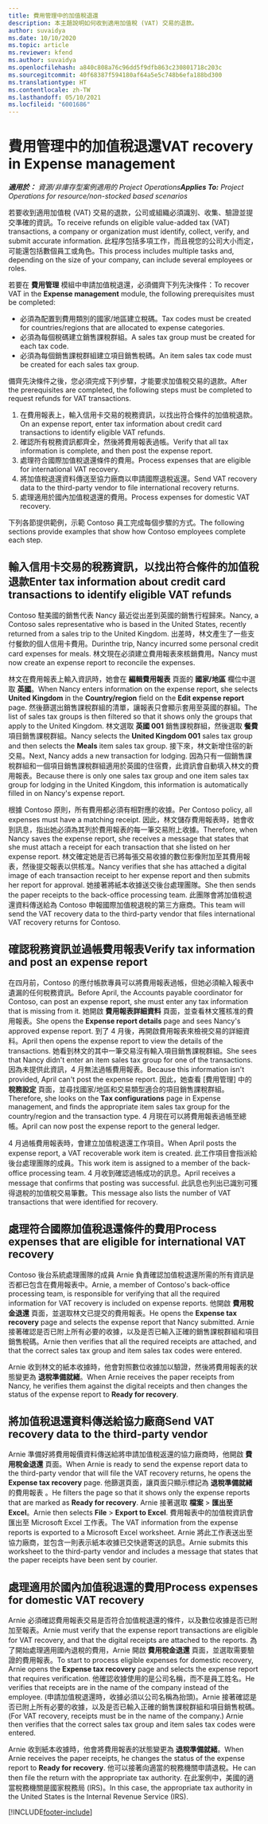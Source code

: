 ```yaml
---
title: 費用管理中的加值稅退還
description: 本主題說明如何收到適用加值稅 (VAT) 交易的退款。
author: suvaidya
ms.date: 10/10/2020
ms.topic: article
ms.reviewer: kfend
ms.author: suvaidya
ms.openlocfilehash: a840c808a76c96dd5f9dfb863c230801718c203c
ms.sourcegitcommit: 40f68387f594180af64a5e5c748b6efa188bd300
ms.translationtype: HT
ms.contentlocale: zh-TW
ms.lasthandoff: 05/10/2021
ms.locfileid: "6001686"
---
```

# <a name="vat-recovery-in-expense-management"></a><span data-ttu-id="9addb-103">費用管理中的加值稅退還</span><span class="sxs-lookup"><span data-stu-id="9addb-103">VAT recovery in Expense management</span></span>

<span data-ttu-id="9addb-104">_**適用於：** 資源/非庫存型案例適用的 Project Operations_</span><span class="sxs-lookup"><span data-stu-id="9addb-104">_**Applies To:** Project Operations for resource/non-stocked based scenarios_</span></span>

<span data-ttu-id="9addb-105">若要收到適用加值稅 (VAT) 交易的退款，公司或組織必須識別、收集、驗證並提交準確的資訊。</span><span class="sxs-lookup"><span data-stu-id="9addb-105">To receive refunds on eligible value-added tax (VAT) transactions, a company or organization must identify, collect, verify, and submit accurate information.</span></span> <span data-ttu-id="9addb-106">此程序包括多項工作，而且視您的公司大小而定，可能還包括數個員工或角色。</span><span class="sxs-lookup"><span data-stu-id="9addb-106">This process includes multiple tasks and, depending on the size of your company, can include several employees or roles.</span></span>

<span data-ttu-id="9addb-107">若要在 **費用管理** 模組中申請加值稅退還，必須備齊下列先決條件：</span><span class="sxs-lookup"><span data-stu-id="9addb-107">To recover VAT in the **Expense management** module, the following prerequisites must be completed:</span></span>

- <span data-ttu-id="9addb-108">必須為配置到費用類別的國家/地區建立稅碼。</span><span class="sxs-lookup"><span data-stu-id="9addb-108">Tax codes must be created for countries/regions that are allocated to expense categories.</span></span>
- <span data-ttu-id="9addb-109">必須為每個稅碼建立銷售課稅群組。</span><span class="sxs-lookup"><span data-stu-id="9addb-109">A sales tax group must be created for each tax code.</span></span>
- <span data-ttu-id="9addb-110">必須為每個銷售課稅群組建立項目銷售稅碼。</span><span class="sxs-lookup"><span data-stu-id="9addb-110">An item sales tax code must be created for each sales tax group.</span></span>

<span data-ttu-id="9addb-111">備齊先決條件之後，您必須完成下列步驟，才能要求加值稅交易的退款。</span><span class="sxs-lookup"><span data-stu-id="9addb-111">After the prerequisites are completed, the following steps must be completed to request refunds for VAT transactions.</span></span>

1. <span data-ttu-id="9addb-112">在費用報表上，輸入信用卡交易的稅務資訊，以找出符合條件的加值稅退款。</span><span class="sxs-lookup"><span data-stu-id="9addb-112">On an expense report, enter tax information about credit card transactions to identify eligible VAT refunds.</span></span>
2. <span data-ttu-id="9addb-113">確認所有稅務資訊都齊全，然後將費用報表過帳。</span><span class="sxs-lookup"><span data-stu-id="9addb-113">Verify that all tax information is complete, and then post the expense report.</span></span>
3. <span data-ttu-id="9addb-114">處理符合國際加值稅退還條件的費用。</span><span class="sxs-lookup"><span data-stu-id="9addb-114">Process expenses that are eligible for international VAT recovery.</span></span>
4. <span data-ttu-id="9addb-115">將加值稅退還資料傳送至協力廠商以申請國際退稅返還。</span><span class="sxs-lookup"><span data-stu-id="9addb-115">Send VAT recovery data to the third-party vendor to file international recovery returns.</span></span>
5. <span data-ttu-id="9addb-116">處理適用於國內加值稅退還的費用。</span><span class="sxs-lookup"><span data-stu-id="9addb-116">Process expenses for domestic VAT recovery.</span></span>

<span data-ttu-id="9addb-117">下列各節提供範例，示範 Contoso 員工完成每個步驟的方式。</span><span class="sxs-lookup"><span data-stu-id="9addb-117">The following sections provide examples that show how Contoso employees complete each step.</span></span>

## <a name="enter-tax-information-about-credit-card-transactions-to-identify-eligible-vat-refunds"></a><span data-ttu-id="9addb-118">輸入信用卡交易的稅務資訊，以找出符合條件的加值稅退款</span><span class="sxs-lookup"><span data-stu-id="9addb-118">Enter tax information about credit card transactions to identify eligible VAT refunds</span></span>

<span data-ttu-id="9addb-119">Contoso 駐美國的銷售代表 Nancy 最近從出差到英國的銷售行程歸來。</span><span class="sxs-lookup"><span data-stu-id="9addb-119">Nancy, a Contoso sales representative who is based in the United States, recently returned from a sales trip to the United Kingdom.</span></span> <span data-ttu-id="9addb-120">出差時，林文產生了一些支付餐飲的個人信用卡費用。</span><span class="sxs-lookup"><span data-stu-id="9addb-120">Durinthe trip, Nancy incurred some personal credit card expenses for meals.</span></span> <span data-ttu-id="9addb-121">林文現在必須建立費用報表來核銷費用。</span><span class="sxs-lookup"><span data-stu-id="9addb-121">Nancy must now create an expense report to reconcile the expenses.</span></span>

<span data-ttu-id="9addb-122">林文在費用報表上輸入資訊時，她會在 **編輯費用報表** 頁面的 **國家/地區** 欄位中選取 **英國**。</span><span class="sxs-lookup"><span data-stu-id="9addb-122">When Nancy enters information on the expense report, she selects **United Kingdom** in the **Country/region** field on the **Edit expense report** page.</span></span> <span data-ttu-id="9addb-123">然後篩選出銷售課稅群組的清單，讓報表只會顯示套用至英國的群組。</span><span class="sxs-lookup"><span data-stu-id="9addb-123">The list of sales tax groups is then filtered so that it shows only the groups that apply to the United Kingdom.</span></span> <span data-ttu-id="9addb-124">林文選取 **英國 001** 銷售課稅群組，然後選取 **餐費** 項目銷售課稅群組。</span><span class="sxs-lookup"><span data-stu-id="9addb-124">Nancy selects the **United Kingdom 001** sales tax group and then selects the **Meals** item sales tax group.</span></span> <span data-ttu-id="9addb-125">接下來，林文新增住宿的新交易。</span><span class="sxs-lookup"><span data-stu-id="9addb-125">Next, Nancy adds a new transaction for lodging.</span></span> <span data-ttu-id="9addb-126">因為只有一個銷售課稅群組和一個項目銷售課稅群組適用於英國的住宿費，此資訊會自動填入林文的費用報表。</span><span class="sxs-lookup"><span data-stu-id="9addb-126">Because there is only one sales tax group and one item sales tax group for lodging in the United Kingdom, this information is automatically filled in on Nancy's expense report.</span></span>

<span data-ttu-id="9addb-127">根據 Contoso 原則，所有費用都必須有相對應的收據。</span><span class="sxs-lookup"><span data-stu-id="9addb-127">Per Contoso policy, all expenses must have a matching receipt.</span></span> <span data-ttu-id="9addb-128">因此，林文儲存費用報表時，她會收到訊息，指出她必須為其列於費用報表的每一筆交易附上收據。</span><span class="sxs-lookup"><span data-stu-id="9addb-128">Therefore, when Nancy saves the expense report, she receives a message that states that she must attach a receipt for each transaction that she listed on her expense report.</span></span> <span data-ttu-id="9addb-129">林文確定她是否已將每張交易收據的數位影像附加至其費用報表，然後提交報表以供核准。</span><span class="sxs-lookup"><span data-stu-id="9addb-129">Nancy verifies that she has attached a digital image of each transaction receipt to her expense report and then submits her report for approval.</span></span> <span data-ttu-id="9addb-130">她接著將紙本收據送交後台處理團隊。</span><span class="sxs-lookup"><span data-stu-id="9addb-130">She then sends the paper receipts to the back-office processing team.</span></span> <span data-ttu-id="9addb-131">此團隊會將加值稅退還資料傳送給為 Contoso 申報國際加值稅退稅的第三方廠商。</span><span class="sxs-lookup"><span data-stu-id="9addb-131">This team will send the VAT recovery data to the third-party vendor that files international VAT recovery returns for Contoso.</span></span>

## <a name="verify-tax-information-and-post-an-expense-report"></a><span data-ttu-id="9addb-132">確認稅務資訊並過帳費用報表</span><span class="sxs-lookup"><span data-stu-id="9addb-132">Verify tax information and post an expense report</span></span>

<span data-ttu-id="9addb-133">在四月前，Contoso 的應付帳款專員可以將費用報表過帳，但她必須輸入報表中遺漏的任何稅務資訊。</span><span class="sxs-lookup"><span data-stu-id="9addb-133">Before April, the Accounts payable coordinator for Contoso, can post an expense report, she must enter any tax information that is missing from it.</span></span> <span data-ttu-id="9addb-134">她開啟 **費用報表詳細資料** 頁面，並查看林文獲核准的費用報表。</span><span class="sxs-lookup"><span data-stu-id="9addb-134">She opens the **Expense report details** page and sees Nancy's approved expense report.</span></span> <span data-ttu-id="9addb-135">到了 4 月後，再開啟費用報表來檢視交易的詳細資料。</span><span class="sxs-lookup"><span data-stu-id="9addb-135">April then opens the expense report to view the details of the transactions.</span></span> <span data-ttu-id="9addb-136">她看到林文的其中一筆交易沒有輸入項目銷售課稅群組。</span><span class="sxs-lookup"><span data-stu-id="9addb-136">She sees that Nancy didn't enter an item sales tax group for one of the transactions.</span></span> <span data-ttu-id="9addb-137">因為未提供此資訊，4 月無法過帳費用報表。</span><span class="sxs-lookup"><span data-stu-id="9addb-137">Because this information isn't provided, April can't post the expense report.</span></span> <span data-ttu-id="9addb-138">因此，她查看 [費用管理] 中的 **稅務設定** 頁面，並尋找國家/地區和交易類型適合的項目銷售課稅群組。</span><span class="sxs-lookup"><span data-stu-id="9addb-138">Therefore, she looks on the **Tax configurations** page in Expense management, and finds the appropriate item sales tax group for the country/region and the transaction type.</span></span> <span data-ttu-id="9addb-139">4 月現在可以將費用報表過帳至總帳。</span><span class="sxs-lookup"><span data-stu-id="9addb-139">April can now post the expense report to the general ledger.</span></span>

<span data-ttu-id="9addb-140">4 月過帳費用報表時，會建立加值稅退還工作項目。</span><span class="sxs-lookup"><span data-stu-id="9addb-140">When April posts the expense report, a VAT recoverable work item is created.</span></span> <span data-ttu-id="9addb-141">此工作項目會指派給後台處理團隊的成員。</span><span class="sxs-lookup"><span data-stu-id="9addb-141">This work item is assigned to a member of the back-office processing team.</span></span> <span data-ttu-id="9addb-142">4 月收到確認過帳成功的訊息。</span><span class="sxs-lookup"><span data-stu-id="9addb-142">April receives a message that confirms that posting was successful.</span></span> <span data-ttu-id="9addb-143">此訊息也列出已識別可獲得退稅的加值稅交易筆數。</span><span class="sxs-lookup"><span data-stu-id="9addb-143">This message also lists the number of VAT transactions that were identified for recovery.</span></span>

## <a name="process-expenses-that-are-eligible-for-international-vat-recovery"></a><span data-ttu-id="9addb-144">處理符合國際加值稅退還條件的費用</span><span class="sxs-lookup"><span data-stu-id="9addb-144">Process expenses that are eligible for international VAT recovery</span></span>

<span data-ttu-id="9addb-145">Contoso 後台系統處理團隊的成員 Arnie 負責確認加值稅退還所需的所有資訊是否都已包含在費用報表中。</span><span class="sxs-lookup"><span data-stu-id="9addb-145">Arnie, a member of Contoso's back-office processing team, is responsible for verifying that all the required information for VAT recovery is included on expense reports.</span></span> <span data-ttu-id="9addb-146">他開啟 **費用稅金退還** 頁面，並選取林文已提交的費用報表。</span><span class="sxs-lookup"><span data-stu-id="9addb-146">He opens the **Expense tax recovery** page and selects the expense report that Nancy submitted.</span></span> <span data-ttu-id="9addb-147">Arnie 接著確認是否已附上所有必要的收據，以及是否已輸入正確的銷售課稅群組和項目銷售稅碼。</span><span class="sxs-lookup"><span data-stu-id="9addb-147">Arnie then verifies that all the required receipts are attached, and that the correct sales tax group and item sales tax codes were entered.</span></span>

<span data-ttu-id="9addb-148">Arnie 收到林文的紙本收據時，他會對照數位收據加以驗證，然後將費用報表的狀態變更為 **退稅準備就緒**。</span><span class="sxs-lookup"><span data-stu-id="9addb-148">When Arnie receives the paper receipts from Nancy, he verifies them against the digital receipts and then changes the status of the expense report to **Ready for recovery**.</span></span>

## <a name="send-vat-recovery-data-to-the-third-party-vendor"></a><span data-ttu-id="9addb-149">將加值稅退還資料傳送給協力廠商</span><span class="sxs-lookup"><span data-stu-id="9addb-149">Send VAT recovery data to the third-party vendor</span></span>

<span data-ttu-id="9addb-150">Arnie 準備好將費用報價資料傳送給將申請加值稅返還的協力廠商時，他開啟 **費用稅金退還** 頁面。</span><span class="sxs-lookup"><span data-stu-id="9addb-150">When Arnie is ready to send the expense report data to the third-party vendor that will file the VAT recovery returns, he opens the **Expense tax recovery** page.</span></span> <span data-ttu-id="9addb-151">他篩選頁面，讓頁面只顯示標記為 **退稅準備就緒** 的費用報表 。</span><span class="sxs-lookup"><span data-stu-id="9addb-151">He filters the page so that it shows only the expense reports that are marked as **Ready for recovery**.</span></span> <span data-ttu-id="9addb-152">Arnie 接著選取 **檔案** &gt; **匯出至 Excel**。</span><span class="sxs-lookup"><span data-stu-id="9addb-152">Arnie then selects **File** &gt; **Export to Excel**.</span></span> <span data-ttu-id="9addb-153">費用報表中的加值稅資訊會匯出至 Microsoft Excel 工作表。</span><span class="sxs-lookup"><span data-stu-id="9addb-153">The VAT information from the expense reports is exported to a Microsoft Excel worksheet.</span></span> <span data-ttu-id="9addb-154">Arnie 將此工作表送出至協力廠商，並包含一則表示紙本收據已交快遞寄送的訊息。</span><span class="sxs-lookup"><span data-stu-id="9addb-154">Arnie submits this worksheet to the third-party vendor and includes a message that states that the paper receipts have been sent by courier.</span></span>

## <a name="process-expenses-for-domestic-vat-recovery"></a><span data-ttu-id="9addb-155">處理適用於國內加值稅退還的費用</span><span class="sxs-lookup"><span data-stu-id="9addb-155">Process expenses for domestic VAT recovery</span></span>

<span data-ttu-id="9addb-156">Arnie 必須確認費用報表交易是否符合加值稅退還的條件，以及數位收據是否已附加至報表。</span><span class="sxs-lookup"><span data-stu-id="9addb-156">Arnie must verify that the expense report transactions are eligible for VAT recovery, and that the digital receipts are attached to the reports.</span></span> <span data-ttu-id="9addb-157">為了開始處理適用國內退稅的費用，Arnie 開啟 **費用稅金退還** 頁面，並選取需要驗證的費用報表。</span><span class="sxs-lookup"><span data-stu-id="9addb-157">To start to process eligible expenses for domestic recovery, Arnie opens the **Expense tax recovery** page and selects the expense report that requires verification.</span></span> <span data-ttu-id="9addb-158">他確認收據使用的是公司名稱，而不是員工姓名。</span><span class="sxs-lookup"><span data-stu-id="9addb-158">He verifies that receipts are in the name of the company instead of the employee.</span></span> <span data-ttu-id="9addb-159">(申請加值稅退還時，收據必須以公司名稱為抬頭)。Arnie 接著確認是否已附上所有必要的收據，以及是否已輸入正確的銷售課稅群組和項目銷售稅碼。</span><span class="sxs-lookup"><span data-stu-id="9addb-159">(For VAT recovery, receipts must be in the name of the company.) Arnie then verifies that the correct sales tax group and item sales tax codes were entered.</span></span>

<span data-ttu-id="9addb-160">Arnie 收到紙本收據時，他會將費用報表的狀態變更為 **退稅準備就緒**。</span><span class="sxs-lookup"><span data-stu-id="9addb-160">When Arnie receives the paper receipts, he changes the status of the expense report to **Ready for recovery**.</span></span> <span data-ttu-id="9addb-161">他可以接著向適當的稅務機關申請退稅。</span><span class="sxs-lookup"><span data-stu-id="9addb-161">He can then file the return with the appropriate tax authority.</span></span> <span data-ttu-id="9addb-162">在此案例中，美國的適當稅務機關是國家稅務局 (IRS)。</span><span class="sxs-lookup"><span data-stu-id="9addb-162">In this case, the appropriate tax authority in the United States is the Internal Revenue Service (IRS).</span></span>


[!INCLUDE[footer-include](../includes/footer-banner.md)]